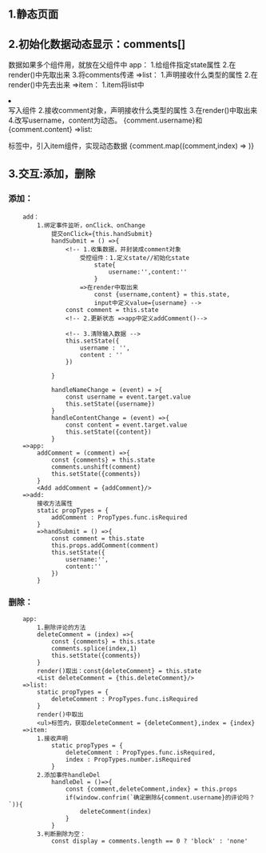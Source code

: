 
## 1.静态页面
## 2.初始化数据动态显示：comments[]
数据如果多个组件用，就放在父组件中
    app： 
        1.给组件指定state属性
        2.在render()中先取出来
        3.将comments传递<List />
    =>list：
        1.声明接收什么类型的属性
        2.在render()中先去出来
    =>item：
        1.item将list中<li></li>写入组件
        2.接收comment对象，声明接收什么类型的属性
        3.在render()中取出来
        4.改写username，content为动态。
        {comment.username}和{comment.content}
    =>list:
        <ul></ul>标签中，引入item组件，实现动态数据
        {comment.map((comment,index) => <Item comment = {comment} key = {index}/>)}
## 3.交互:添加，删除 
  ### 添加：
        add：
            1.绑定事件监听，onClick、onChange 
                提交onClick={this.handSubmit}
                handSubmit = () =>{
                    <!-- 1.收集数据，并封装成comment对象 
                        受控组件：1.定义state//初始化state
                            state{
                                username:'',content:''
                            }
                        =>在render中取出来
                            const {username,content} = this.state,
                            input中定义value={username} -->
                    const comment = this.state
                    <!-- 2.更新状态 =>app中定义addComment()-->

                    <!-- 3.清除输入数据 -->
                    this.setState({
                        username : '',
                        content : ''
                    })
              
                }
            
                handleNameChange = (event) = >{
                    const username = event.target.value
                    this.setState({username})
                }
                handleContentChange = (event) =>{
                    const content = event.target.value
                    this.setState({content})
                }
        =>app:
            addComment = (comment) =>{
                const {comments} = this.state
                comments.unshift(comment)
                this.setState({comments})
            }
            <Add addComment = {addComment}/>
        =>add:
            接收方法属性
            static propTypes = {
                addComment : PropTypes.func.isRequired
            }
            =>handSubmit = () =>{
                const comment = this.state
                this.props.addComment(comment)
                this.setState({
                    username:'',
                    content:''
                })
            }
### 删除：
        app:
            1.删除评论的方法
            deleteComment = (index) =>{
                const {comments} = this.state
                comments.splice(index,1)
                this.setState({comments})
            }
            render()取出：const{deleteComment} = this.state
            <List deleteComment = {this.deleteComment}/>
        =>list:
            static propTypes = {
                deleteComment : PropTypes.func.isRequired
            }
            render()中取出
            <ul>标签内，获取deleteComment = {deleteComment},index = {index}
        =>item:
            1.接收声明
                static propTypes = {
                    deleteComment : PropTypes.func.isRequired,
                    index : PropTypes.number.isRequired
                }
            2.添加事件handleDel
                handleDel = ()=>{
                    const {comment,deleteComment,index} = this.props
                    if(window.confrim(`确定删除&{comment.username}的评论吗？`)){
                        deleteComment(index)
                    }
                }
            3.判断删除为空：
                const display = comments.length == 0 ? 'block' : 'none'
